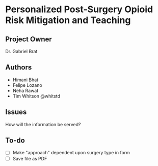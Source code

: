 # Personalized Post-Surgery Opioid Risk Mitigation and Teaching

## Project Owner

Dr. Gabriel Brat

## Authors

- Himani Bhat
- Felipe Lozano
- Neha Rawat
- Tim Whitson @whitstd

## Issues

How will the information be served?

## To-do

- [ ] Make "approach" dependent upon surgery type in form
- [ ] Save file as PDF
